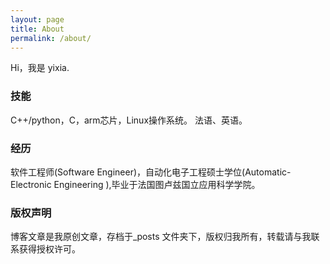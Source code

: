 ```yaml
---
layout: page
title: About
permalink: /about/
---
```


Hi，我是 yixia.

### 技能

C++/python，C，arm芯片，Linux操作系统。
法语、英语。

### 经历

软件工程师(Software Engineer)，自动化电子工程硕士学位(Automatic-Electronic Engineering ),毕业于法国图卢兹国立应用科学学院。



### 版权声明

博客文章是我原创文章，存档于_posts 文件夹下，版权归我所有，转载请与我联系获得授权许可。

